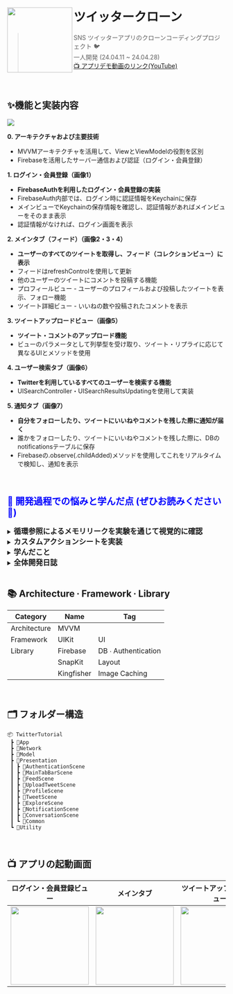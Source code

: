 
# ツイッタークローン<img src="https://github.com/chldudqlsdl/Twitter-Clone/assets/83645833/8f1f4b8b-e8c6-47b4-a181-8f455f8b32b2" align=left width=150>

> SNS ツイッターアプリのクローンコーディングプロジェクト 🐦  
> 一人開発 (24.04.11 ~ 24.04.28)  
> [📺 アプリデモ動画のリンク(YouTube)](https://www.youtube.com/watch?v=S8YdGWRe8kQ&t=36s)


<br />

## ✨機能と実装内容
<img src="https://github.com/chldudqlsdl/Twitter-Clone/assets/83645833/908a38fc-a75c-4e4c-a5d7-8c360a5acc92" >

**0. アーキテクチャおよび主要技術** 
  - MVVMアーキテクチャを活用して、ViewとViewModelの役割を区別
 - Firebaseを活用したサーバー通信および認証（ログイン・会員登録）

**1. ログイン・会員登録（画像1）**
  - **FirebaseAuthを利用したログイン・会員登録の実装**
  - FirebaseAuth内部では、ログイン時に認証情報をKeychainに保存
-   メインビューでKeychainの保存情報を確認し、認証情報があればメインビューをそのまま表示
- 認証情報がなければ、ログイン画面を表示

**2. メインタブ（フィード）（画像2・3・4）**
  - **ユーザーのすべてのツイートを取得し、フィード（コレクションビュー）に表示**
  - フィードはrefreshControlを使用して更新
- 他のユーザーのツイートにコメントを投稿する機能
- プロフィールビュー - ユーザーのプロフィールおよび投稿したツイートを表示、フォロー機能
- ツイート詳細ビュー - いいねの数や投稿されたコメントを表示

**3. ツイートアップロードビュー（画像5）**
 - **ツイート・コメントのアップロード機能**
 - ビューのパラメータとして列挙型を受け取り、ツイート・リプライに応じて異なるUIとメソッドを使用

**4. ユーザー検索タブ（画像6）**
 - **Twitterを利用しているすべてのユーザーを検索する機能**
- UISearchController・UISearchResultsUpdatingを使用して実装

**5. 通知タブ（画像7）**
 - **自分をフォローしたり、ツイートにいいねやコメントを残した際に通知が届く**
- 誰かをフォローしたり、ツイートにいいねやコメントを残した際に、DBのnotificationsテーブルに保存
- Firebaseの.observe(.childAdded)メソッドを使用してこれをリアルタイムで検知し、通知を表示



<br />


## <span style="color: blue;">🤔 開発過程での悩みと学んだ点 (ぜひお読みください🙏)</span>
<details>
<summary><strong style="font-size: 1.2em;">循環参照によるメモリリークを実験を通じて視覚的に確認</strong></summary>
<br>

**[実験動画のリンク(Youtube)](https://youtu.be/3YWHEmkB2C0?si=6q0Q1wwKUlTxYHmC&t=1m44s)**

**カスタムデリゲートパターンを使用している際に循環参照が発生する状況が発生**

`ProfileController` クラスが参照するコレクションビューのヘッダーとして `ProfileHeader` のインスタンスが割り当てられると参照が発生します。その後、`ProfileHeader` のデリゲートとして `ProfileController(self)` が割り当てられることで、再び参照が発生します。これは、お互いを強く参照しているため、循環参照が発生し、これがメモリリークを引き起こす状況です。

```swift
// ProfileController
extension ProfileController {
    override func collectionView(_ collectionView: UICollectionView, viewForSupplementaryElementOfKind kind: String, at indexPath: IndexPath) -> UICollectionReusableView {
        let header = collectionView.dequeueReusableSupplementaryView(ofKind: kind, withReuseIdentifier: headerIdentifier, for: indexPath) as! ProfileHeader
        header.user = user
        header.delegate = self
        return header
    }
}
// ProfileHeader
class ProfileHeader: UICollectionReusableView {
    var delegate: ProfileHeaderDelegate?
    // weak var delegate: ProfileHeaderDelegate?
    // ... [中略] ...
}
```

 **メモリリークを実験を通じてグラフで確認する**

循環参照を防ぐためには、`weak var delegate` のように弱い参照を使用することで達成できます。しかし、実際にメモリリークが発生する場合にメモリグラフがどのように変化するかを確認してみました。

`weak` を使用した場合と使用しない場合、それぞれ10回ずつ `ProfileController` ビューを開いて閉じた後のメモリ使用量を比較しました。`weak` を使用しなかった場合、使用したメモリ量が逆のケースよりも4MB多いことが確認されました。

カスタムデリゲートパターンやクロージャーが `self` をキャプチャする場合など、機械的に `weak` を使うことが多いですが、メモリリークの状況を実験することでその重要性を再認識しました。

<img width="250" src="https://github.com/chldudqlsdl/Twitter-Clone/assets/83645833/59298d38-ed09-47ba-8a04-b124e3e71222">

<img width="250" alt="스크린샷 2024-06-22 오후 4 31 19" src="https://github.com/chldudqlsdl/Twitter-Clone/assets/83645833/ba36dab7-67ba-4d68-bf61-ab245bbbb44e">
</details>

<details>
<summary><strong style="font-size: 1.2em;">カスタムアクションシートを実装</strong></summary>
<br>
<img width="200" alt="스크린샷 2024-06-22 오후 6 00 35" src="https://github.com/chldudqlsdl/Twitter-Clone/assets/83645833/d32537ff-d5bb-434f-b90c-83e337dbf2c9">

<br>
<br>

 **UIAlertController とできるだけ似た形で実装する**

`UIAlertController` のように、ナビゲーションバーやタブバーの上に表示し、背景がぼやけるようにする必要があります。既存の `UIViewController` をプレゼンテーションする方法や、`navigationController` で `pushViewController` する方法では実装できません。

**ビューの階層構造**

背景のビューをそのまま維持しながら、前面にアクションシートを追加するには、ビュー階層のルートコンテナである `UIWindow` にビューを追加する必要があります。ビュー階層は広い視点で見ると、`UIScreen` - `UIWindowScene` - `UIWindow` で構成されています。`UIWindowScene` を通じて `UIWindow` にアクセスできます。`isKeyWindow` プロパティは現在ユーザー入力を受け取っている `UIWindow` を意味するため、このプロパティが `true` の `UIWindow` にアクセスして、必要な操作を実行することができます。

```swift
// ActionSheetLauncher
func show() {
    guard let windowScene = UIApplication.shared.connectedScenes.first as? UIWindowScene else { return }
    guard let window = windowScene.windows.first(where: { $0.isKeyWindow }) else { return }
    
    window.addSubview(blackView)
    blackView.frame = window.frame
    
    window.addSubview(tableView)
    tableView.frame = CGRect(x: 0, y: window.frame.height, width: window.frame.width, height: actionSheetHeight)
    
    UIView.animate(withDuration: 0.5) {
        self.blackView.alpha = 1
        self.tableView.frame.origin.y -= self.actionSheetHeight
    }
}
```

</details>

<details>
<summary><strong style="font-size: 1.2em;">学んだこと</strong></summary>

## カスタムデリゲートパターン

### ビューコントローラー間の通信を通じてイベント処理を行う際に、カスタムデリゲートパターンを使用する

```swift
// FeedController
extension FeedController {
    override func collectionView(_ collectionView: UICollectionView, cellForItemAt indexPath: IndexPath) -> UICollectionViewCell {
        let cell = collectionView.dequeueReusableCell(withReuseIdentifier: reuseIdentifier, for: indexPath) as! TweetCell
        cell.delegate = self
        return cell
    }
}
extension FeedController: TweetCellDelegate {
    func handleProfileImageTapped(_ cell: TweetCell) {
        let vc = ProfileController(user: user)
        navigationController?.pushViewController(vc, animated: true)
    }
}

// TweetCell
protocol TweetCellDelegate: AnyObject {
    func handleProfileImageTapped(_ cell: TweetCell)
}
class TweetCell : UICollectionViewCell {
    weak var delegate: TweetCellDelegate?
    
    @objc func handleProfileImageTapped() {
        delegate?.handleProfileImageTapped(self)
    }
}
```

## Enum を活用して再利用可能なコードを書く

<img width="200" alt="스크린샷 2024-06-22 오후 9 53 22" src="https://github.com/chldudqlsdl/Twitter-Clone/assets/83645833/90386eac-98a7-4467-854d-369e22ba531f">
<img width="200" alt="스크린샷 2024-06-22 오후 9 53 40" src="https://github.com/chldudqlsdl/Twitter-Clone/assets/83645833/36a5e429-0bbf-41f9-ad55-16af0ad5df88">

上の図のように、ツイートを作成するビューと他の人のツイートにコメントを作成するビューは非常に似ています。ビューを別々に作成せず、1つのビューに `tweet` と `reply` のケースを持つ Enum を渡すことで再利用可能なビューを実装しました。

`reply` ケースは関連値をパラメータとして受け取り、どのツイートへの返信かを区別できるようにしました。投稿するメソッドでも、ケースごとに異なるコードを記述しました。

```swift
// UploadTweetViewModel
enum UploadTweetConfiguration {
    case tweet
    case reply(Tweet)
}

class UploadTweetViewModel {
    let actionButtonTitle: String
    init(config: UploadTweetConfiguration) {
        switch config {
        case .tweet:
            actionButtonTitle = "Tweet"
        case .reply(let tweet):
            actionButtonTitle = "Reply"
        }
    }
}

// uploadTweetController
class UploadTweetController: UIViewController {
    private let config: UploadTweetConfiguration
    private lazy var viewModel = UploadTweetViewModel(config: config)
    
    @objc func handleUploadTweet() {
        TweetService.shared.uploadTweet(caption: caption, type: config) 
    }
}

// TweetService
struct TweetService {
    func uploadTweet(caption: String, type: UploadTweetConfiguration, completion: @escaping ( Error?, DatabaseReference) -> Void) {       
        switch type {
        case .tweet:
            REF_TWEETS.childByAutoId().updateChildValues(values) { err, ref in
                REF_USER_TWEETS.child(uid).updateChildValues([tweetID: 1], withCompletionBlock: completion)
            }
        case .reply(let tweet):
            REF_TWEET_REPLIES.child(tweet.tweetID).childByAutoId().updateChildValues(values, withCompletionBlock: completion)
        }
    }
}
```

</details>

<details>
<summary><strong style="font-size: 1.2em;">全体開発日誌</strong></summary>

<br />
  
**[全体開発日誌のリンク(Notion)](https://slowsteadybrown.notion.site/Twitter-iOS-Clone-5d7e0d87ea594045a448c9f636283782?pvs=4)**
  
</details>

<br />

## 📚 Architecture ∙ Framework ∙ Library

| Category| Name | Tag |
| ---| --- | --- |
| Architecture| MVVM |  |
| Framework| UIKit | UI |
|Library | Firebase | DB ∙ Authentication |
| | SnapKit | Layout |
| | Kingfisher | Image Caching |

<br />

## 🗂 フォルダー構造
~~~
📦 TwitterTutorial
 ┣ 📂App
 ┣ 📂Network
 ┣ 📂Model
 ┣ 📂Presentation
 ┃ ┣ 📂AuthenticationScene
 ┃ ┣ 📂MainTabBarScene
 ┃ ┣ 📂FeedScene
 ┃ ┣ 📂UploadTweetScene
 ┃ ┣ 📂ProfileScene
 ┃ ┣ 📂TweetScene
 ┃ ┣ 📂ExploreScene
 ┃ ┣ 📂NotificationScene
 ┃ ┣ 📂ConversationScene
 ┃ ┗ 📂Common
 ┗ 📂Utility
~~~

<br />

## 📺 アプリの起動画面
|ログイン・会員登録ビュー|メインタブ|ツイートアップロードビュー|ユーザー検索タブ|通知タブ|
|-|-|-|-|-|
|<img width="180" src="https://github.com/chldudqlsdl/ODindi/assets/83645833/ce54e955-4b91-4c8d-9e98-78feb91d4bae">|<img width="180" src="https://github.com/chldudqlsdl/ODindi/assets/83645833/7aafa33b-6249-4931-a922-086e87816e6f">|<img width="180" src="https://github.com/chldudqlsdl/ODindi/assets/83645833/45486562-e6c1-42db-bf18-3d19cababcb5">|<img width="180" src="https://github.com/chldudqlsdl/ODindi/assets/83645833/e4c8b61f-ecc0-4c6f-9ce7-51f39197b308">|<img width="180" src="https://github.com/chldudqlsdl/ODindi/assets/83645833/525a2c96-d117-4522-b2f6-cee401af29f3">|





